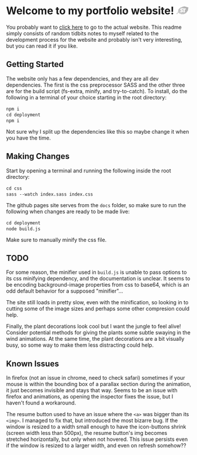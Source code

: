 <h1>
  Welcome to my portfolio website! 
  <img src="assets/leaf-logo.png" style="height: 0.8em;"/>
</h1>

You probably want to [click here](https://todoran.dev/) to go to the actual website. This readme simply consists of random tidbits notes to myself related to the development process for the website and probably isn't very interesting, but you can read it if you like.

## Getting Started

The website only has a few dependencies, and they are all dev dependencies. The first is the css preprocessor SASS and the other three are for the build script (fs-extra, minify, and try-to-catch). To install, do the following in a terminal of your choice starting in the root directory:

```
npm i
cd deployment
npm i
```

Not sure why I split up the dependencies like this so maybe change it when you have the time.

## Making Changes

Start by opening a terminal and running the following inside the root directory:
```
cd css
sass --watch index.sass index.css
```

The github pages site serves from the `docs` folder, so make sure to run the following when changes are ready to be made live:
```
cd deployment
node build.js
```

Make sure to manually minify the css file.

## TODO

For some reason, the minifier used in `build.js` is unable to pass options to its css minifying dependency, and the documentation is unclear. It seems to be encoding background-image properties from css to base64, which is an odd default behavior for a supposed "minifier"...

The site still loads in pretty slow, even with the minification, so looking in to cutting some of the image sizes and perhaps some other compresion could help.

Finally, the plant decorations look cool but I want the jungle to feel alive! Consider potential methods for giving the plants some subtle swaying in the wind animations. At the same time, the plant decorations are a bit visually busy, so some way to make them less distracting could help.

## Known Issues

In firefox (not an issue in chrome, need to check safari) sometimes if your mouse is within the bounding box of a parallax section during the animation, it just becomes invisible and stays that way. Seems to be an issue with firefox and animations, as opening the inspector fixes the issue, but I haven't found a workaround.

The resume button used to have an issue where the `<a>` was bigger than its `<img>`. I managed to fix that, but introduced the most bizarre bug. If the window is resized to a width small enough to have the icon-buttons shrink (screen width less than 500px), the resume button's img becomes stretched horizontally, but only when not hovered. This issue persists even if the window is resized to a larger width, and even on refresh somehow??